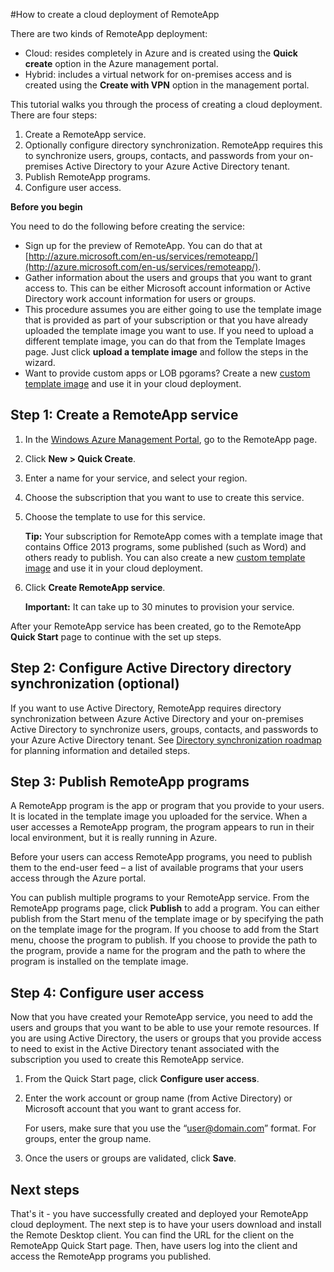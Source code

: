 <properties title="How to create a hybrid deployment of RemoteApp" pageTitle="How to create a hybrid deployment of RemoteApp" description="Learn how to create a deployment of RemoteApp that connects to your internal network." metaKeywords="" services="" solutions="" documentationCenter="" authors="elizapo"  />

<tags ms.service="remoteapp" ms.workload="tbd" ms.tgt_pltfrm="na" ms.devlang="na" ms.topic="article" ms.date="01/01/1900" ms.author="elizapo" />

#How to create a cloud deployment of RemoteApp

There are two kinds of RemoteApp deployment: 

- Cloud: resides completely in Azure and is created using the **Quick create** option in the Azure management portal.  
- Hybrid: includes a virtual network for on-premises access and is created using the **Create with VPN** option in the management portal.

This tutorial walks you through the process of creating a cloud deployment. There are four steps: 

1.	Create a RemoteApp service.
2.	Optionally configure directory synchronization. RemoteApp requires this to synchronize users, groups, contacts, and passwords from your on-premises Active Directory to your Azure Active Directory tenant.
5.	Publish RemoteApp programs.
6.	Configure user access.

**Before you begin**

You need to do the following before creating the service:

- Sign up for the preview of RemoteApp. You can do that at [http://azure.microsoft.com/en-us/services/remoteapp/](http://azure.microsoft.com/en-us/services/remoteapp/).
- Gather information about the users and groups that you want to grant access to. This can be either Microsoft account information or Active Directory work account information for users or groups.
- This procedure assumes you are either going to use the template image that is provided as part of your subscription or that you have already uploaded the template image you want to use. If you need to upload a different template image, you can do that from the Template Images page. Just click **upload a template image** and follow the steps in the wizard. 
- Want to provide custom apps or LOB pgorams? Create a new [custom template image](http://azure.microsoft.com/en-us/documentation/articles/remoteapp-create-custom-image/) and use it in your cloud deployment.

## **Step 1: Create a RemoteApp service** ##



1. In the [Windows Azure Management Portal](http://manage.windowsazure.com), go to the RemoteApp page.
2. Click **New > Quick Create**.

3. Enter a name for your service, and select your region.
4. Choose the subscription that you want to use to create this service.
5. Choose the template to use for this service. 

	**Tip:** Your subscription for RemoteApp comes with a template image that contains Office 2013 programs, some published (such as Word) and others ready to publish. You can also create a new [custom template image](http://azure.microsoft.com/en-us/documentation/articles/remoteapp-create-custom-image/) and use it in your cloud deployment.


1. Click **Create RemoteApp service**.
	
	**Important:** It can take up to 30 minutes to provision your service.

After your RemoteApp service has been created, go to the RemoteApp **Quick Start** page to continue with the set up steps.


## **Step 2: Configure Active Directory directory synchronization (optional)** ##

If you want to use Active Directory, RemoteApp requires directory synchronization between Azure Active Directory and your on-premises Active Directory to synchronize users, groups, contacts, and passwords to your Azure Active Directory tenant. See [Directory synchronization roadmap](http://msdn.microsoft.com/en-us/library/azure/hh967642.aspx) for planning information and detailed steps.

## **Step 3: Publish RemoteApp programs** ##

A RemoteApp program is the app or program that you provide to your users. It is located in the template image you uploaded for the service. When a user accesses a RemoteApp program, the program appears to run in their local environment, but it is really running in Azure. 

Before your users can access RemoteApp programs, you need to publish them to the end-user feed – a list of available programs that your users access through the Azure portal.
 
You can publish multiple programs to your RemoteApp service. From the RemoteApp programs page, click **Publish** to add a program. You can either publish from the Start menu of the template image or by specifying the path on the template image for the program. If you choose to add from the Start menu, choose the program to publish. If you choose to provide the path to the program, provide a name for the program and the path to where the program is installed on the template image.

## **Step 4: Configure user access** ##

Now that you have created your RemoteApp service, you need to add the users and groups that you want to be able to use your remote resources. If you are using Active Directory, the users or groups that you provide access to need to exist in the Active Directory tenant associated with the subscription you used to create this RemoteApp service.

1.	From the Quick Start page, click **Configure user access**. 
2.	Enter the work account or group name (from Active Directory) or Microsoft account that you want to grant access for.

	For users, make sure that you use the “user@domain.com” format. For groups, enter the group name.

3.	Once the users or groups are validated, click **Save**.


## Next steps ##

That's it - you have successfully created and deployed your RemoteApp cloud  deployment. The next step is to have your users download and install the Remote Desktop client. You can find the URL for the client on the RemoteApp Quick Start page. Then, have users log into the client and access the RemoteApp programs you published.

